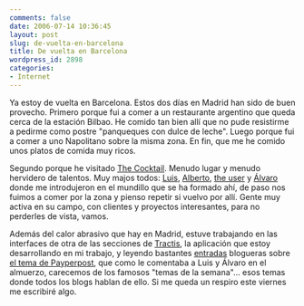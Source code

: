 ```yaml
---
comments: false
date: 2006-07-14 10:36:45
layout: post
slug: de-vuelta-en-barcelona
title: De vuelta en Barcelona
wordpress_id: 2898
categories:
- Internet
---
```


Ya estoy de vuelta en Barcelona. Estos dos días en Madrid han sido de buen provecho. Primero porque fui a comer a un restaurante argentino que queda cerca de la estación Bilbao. He comido tan bien allí que no pude resistirme a pedirme como postre "panqueques con dulce de leche". Luego porque fui a comer a uno Napolitano sobre la misma zona. En fin, que me he comido unos platos de comida muy ricos.





Segundo porque he visitado [The Cocktail](http://www.the-cocktail.com/). Menudo lugar y menudo hervidero de talentos. Muy majos todos: [Luis](http://www.grancomo.com/), [Alberto](http://the-mixer.net/), [the user](http://www.lacoctelera.com/user) y [Álvaro](http://www.furilo.com/) donde me introdujeron en el mundillo que se ha formado ahí, de paso nos fuimos a comer por la zona y pienso repetir si vuelvo por allí. Gente muy activa en su campo, con clientes y proyectos interesantes, para no perderles de vista, vamos.





Además del calor abrasivo que hay en Madrid, estuve trabajando en las interfaces de otra de las secciones de [Tractis](http://www.tractis.com), la aplicación que estoy desarrollando en mi trabajo, y leyendo bastantes [entradas](http://edans.blogspot.com/2006/07/opiniones-en-venta.html) blogueras sobre [el tema de Payperpost](http://www.uberbin.net/archivos/weblogs/el-pago-por-tu-opinion.php), que como le comentaba a Luis y Álvaro en el almuerzo, carecemos de los famosos "temas de la semana"... esos temas donde todos los blogs hablan de ello. Si me queda un respiro este viernes me escribiré algo.
